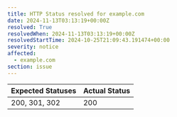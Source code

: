 ```yaml
---
title: HTTP Status resolved for example.com
date: 2024-11-13T03:13:19+00:00Z
resolved: True
resolvedWhen: 2024-11-13T03:13:19+00:00Z
resolvedStartTime: 2024-10-25T21:09:43.191474+00:00
severity: notice
affected:
  - example.com
section: issue
---
```


| Expected Statuses | Actual Status  |
|-------------------|----------------|
| 200, 301, 302 | 200 |
